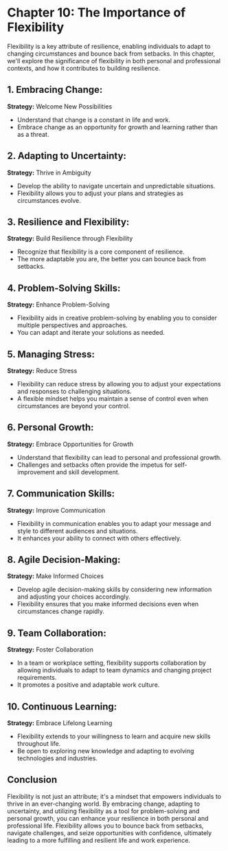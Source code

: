 Chapter 10: The Importance of Flexibility
=========================================

Flexibility is a key attribute of resilience, enabling individuals to adapt to changing circumstances and bounce back from setbacks. In this chapter, we'll explore the significance of flexibility in both personal and professional contexts, and how it contributes to building resilience.

**1. Embracing Change:**
------------------------

**Strategy:** Welcome New Possibilities

* Understand that change is a constant in life and work.
* Embrace change as an opportunity for growth and learning rather than as a threat.

**2. Adapting to Uncertainty:**
-------------------------------

**Strategy:** Thrive in Ambiguity

* Develop the ability to navigate uncertain and unpredictable situations.
* Flexibility allows you to adjust your plans and strategies as circumstances evolve.

**3. Resilience and Flexibility:**
----------------------------------

**Strategy:** Build Resilience through Flexibility

* Recognize that flexibility is a core component of resilience.
* The more adaptable you are, the better you can bounce back from setbacks.

**4. Problem-Solving Skills:**
------------------------------

**Strategy:** Enhance Problem-Solving

* Flexibility aids in creative problem-solving by enabling you to consider multiple perspectives and approaches.
* You can adapt and iterate your solutions as needed.

**5. Managing Stress:**
-----------------------

**Strategy:** Reduce Stress

* Flexibility can reduce stress by allowing you to adjust your expectations and responses to challenging situations.
* A flexible mindset helps you maintain a sense of control even when circumstances are beyond your control.

**6. Personal Growth:**
-----------------------

**Strategy:** Embrace Opportunities for Growth

* Understand that flexibility can lead to personal and professional growth.
* Challenges and setbacks often provide the impetus for self-improvement and skill development.

**7. Communication Skills:**
----------------------------

**Strategy:** Improve Communication

* Flexibility in communication enables you to adapt your message and style to different audiences and situations.
* It enhances your ability to connect with others effectively.

**8. Agile Decision-Making:**
-----------------------------

**Strategy:** Make Informed Choices

* Develop agile decision-making skills by considering new information and adjusting your choices accordingly.
* Flexibility ensures that you make informed decisions even when circumstances change rapidly.

**9. Team Collaboration:**
--------------------------

**Strategy:** Foster Collaboration

* In a team or workplace setting, flexibility supports collaboration by allowing individuals to adapt to team dynamics and changing project requirements.
* It promotes a positive and adaptable work culture.

**10. Continuous Learning:**
----------------------------

**Strategy:** Embrace Lifelong Learning

* Flexibility extends to your willingness to learn and acquire new skills throughout life.
* Be open to exploring new knowledge and adapting to evolving technologies and industries.

**Conclusion**
--------------

Flexibility is not just an attribute; it's a mindset that empowers individuals to thrive in an ever-changing world. By embracing change, adapting to uncertainty, and utilizing flexibility as a tool for problem-solving and personal growth, you can enhance your resilience in both personal and professional life. Flexibility allows you to bounce back from setbacks, navigate challenges, and seize opportunities with confidence, ultimately leading to a more fulfilling and resilient life and work experience.
